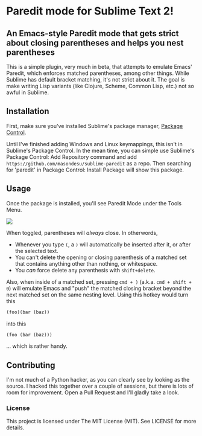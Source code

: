 # Paredit mode for Sublime Text 2!
## An Emacs-style Paredit mode that gets strict about closing parentheses and helps you nest parentheses

This is a simple plugin, very much in beta, that attempts to emulate Emacs' Paredit, which enforces matched parentheses, among other things. While Sublime has default bracket matching, it's not strict about it. The goal is make writing Lisp variants (like Clojure, Scheme, Common Lisp, etc.) not so awful in Sublime.

## Installation

First, make sure you've installed Sublime's package manager, [Package Control](http://wbond.net/sublime_packages/package_control/installation).

Until I've finished adding Windows and Linux keymappings, this isn't in Sublime's Package Control. In the mean time, you can simple use Sublime's Package Control: Add Repository command and add `https://github.com/masondesu/sublime-paredit` as a repo. Then searching for 'paredit' in Package Control: Install Package will show this package.

## Usage
Once the package is installed, you'll see Paredit Mode under the Tools Menu. 

![](http://f.cl.ly/items/3N3g0a140k2F2Y302Q34/1o.png)

When toggled, parentheses will *always* close. In otherwords,
* Whenever you type `(`, a `)` will automatically be inserted after it, or after the selected text.
* You can't delete the opening or closing parenthesis of a matched set that contains anything other than nothing, or whitespace.
* You *can* force delete any parenthesis with `shift+delete`.

Also, when inside of a matched set, pressing `cmd + )` (a.k.a. `cmd + shift + 0`) will emulate Emacs and "push" the matched closing bracket beyond the next matched set on the same nesting level. Using this hotkey would turn this

```scheme
(foo)(bar (baz))
```
into this
```scheme
(foo (bar (baz)))
```

... which is rather handy.

## Contributing
I'm not much of a Python hacker, as you can clearly see by looking as the source. I hacked this together over a couple of sessions, but there is lots of room for improvement. Open a Pull Request and I'll gladly take a look.

### License
This project is licensed under The MIT License (MIT). See LICENSE for more details.
